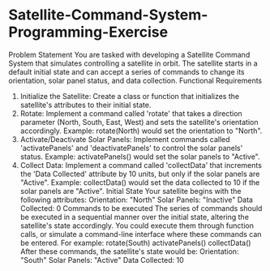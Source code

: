 # Satellite-Command-System-Programming-Exercise
Problem Statement
You are tasked with developing a Satellite Command System that simulates controlling a satellite in orbit. The satellite starts in a default
initial state and can accept a series of commands to change its orientation, solar panel status, and data collection.
Functional Requirements
1. Initialize the Satellite: Create a class or function that initializes the satellite's attributes to their initial state.
2. Rotate: Implement a command called 'rotate' that takes a direction parameter (North, South, East, West) and sets the satellite's
orientation accordingly.
Example: rotate(North) would set the orientation to "North".
3. Activate/Deactivate Solar Panels: Implement commands called 'activatePanels' and 'deactivatePanels' to control the solar panels'
status.
Example: activatePanels() would set the solar panels to "Active".
4. Collect Data: Implement a command called 'collectData' that increments the 'Data Collected' attribute by 10 units, but only if the solar
panels are "Active".
Example: collectData() would set the data collected to 10 if the solar panels are "Active".
Initial State
Your satellite begins with the following attributes:
Orientation: "North"
Solar Panels: "Inactive"
Data Collected: 0
Commands to be executed
The series of commands should be executed in a sequential manner over the initial state, altering the satellite's state accordingly. You could
execute them through function calls, or simulate a command-line interface where these commands can be entered.
For example:
rotate(South)
activatePanels()
collectData()
After these commands, the satellite's state would be:
Orientation: "South"
Solar Panels: "Active"
Data Collected: 10
